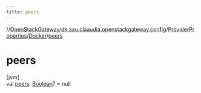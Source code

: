```yaml
---
title: peers
---
```

//[OpenStackGateway](../../../../index.html)/[dk.aau.claaudia.openstackgateway.config](../../index.html)/[ProviderProperties](../index.html)/[Docker](index.html)/[peers](peers.html)



# peers



[jvm]\
val [peers](peers.html): [Boolean](https://kotlinlang.org/api/latest/jvm/stdlib/kotlin/-boolean/index.html)? = null




